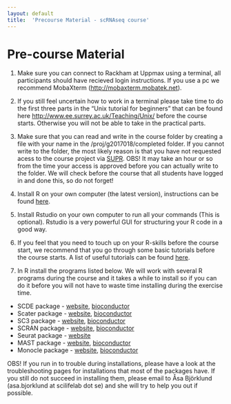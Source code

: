 ```yaml
---
layout: default
title:  'Precourse Material - scRNAseq course'
---
```


# Pre-course Material


1.   Make sure you can connect to Rackham at Uppmax using a terminal, all participants should have recieved login instructions. If you use a pc we recommend MobaXterm (http://mobaxterm.mobatek.net).

2.   If you still feel uncertain how to work in a terminal please take time to do the first three parts in the “Unix tutorial for beginners” that can be found here http://www.ee.surrey.ac.uk/Teaching/Unix/ before the course starts. Otherwise you will not be able to take in the practical parts.  

3.   Make sure that you can read and write in the course folder by creating a file with your name in the /proj/g2017018/completed folder. If you cannot write to the folder, the most likely reason is that you have not requested acess to the course project via [SUPR](https://supr.snic.se/). OBS! It may take an hour or so from the time your access is approved before you can actually write to the folder. We will check before the course that all students have logged in and done this, so do not forget!

4.  Install R on your own computer (the latest version), instructions can be found [here](https://scilifelab.github.io/courses/r_programming/1703/precourse).  

5.  Install Rstudio on your own computer to run all your commands (This is optional). Rstudio is a very powerful GUI for structuring your R code in a good way.

6.  If you feel that you need to touch up on your R-skills before the course start, we recommend that you go through some basic tutorials before the course starts. A list of useful tutorials can be found [here](https://scilifelab.github.io/courses/r_programming/1703/precourse).

7.  In R install the programs listed below. We will work with several R programs during the course and it takes a while to install so if you can do it before you will not have to waste time installing during the exercise time. 

*   SCDE package - [website](http://hms-dbmi.github.io/scde/package.html), [bioconductor](http://bioconductor.org/packages/release/bioc/html/scde.html)
*   Scater package - [website](https://github.com/davismcc/scater), [bioconductor](http://bioconductor.org/packages/release/bioc/html/scater.html)
*   SC3 package - [website](https://github.com/hemberg-lab/SC3), [bioconductor](https://bioconductor.org/packages/release/bioc/html/SC3.html)
*   SCRAN package - [website](https://github.com/elswob/SCRAN), [bioconductor](http://bioconductor.org/packages/release/bioc/html/scran.html)
*   Seurat package - [website](http://satijalab.org/seurat/install.html)
*   MAST package - [website](https://github.com/RGLab/MAST), [bioconductor](https://bioconductor.org/packages/release/bioc/html/MAST.html)
*   Monocle package - [website](http://cole-trapnell-lab.github.io/monocle-release/), [bioconductor](https://bioconductor.org/packages/release/bioc/html/monocle.html)   

OBS! If you run in to trouble during installations, please have a look at the troubleshooting pages for installations that most of the packages have. If you still do not succeed in installing them, please email to Åsa Björklund (asa.bjorklund at scilifelab dot se) and she will try to help you out if possible.



